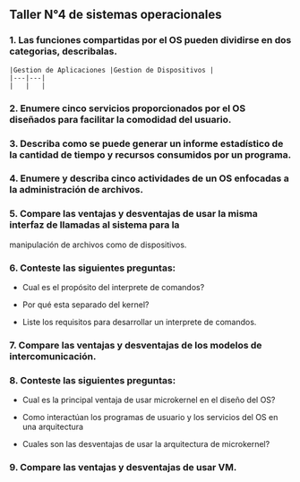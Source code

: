 ## Taller N°4 de sistemas operacionales

### 1. Las funciones compartidas por el OS pueden dividirse en dos categorias, describalas.
```
|Gestion de Aplicaciones |Gestion de Dispositivos |
|---|---|
|   |   |
```
### 2. Enumere cinco servicios proporcionados por el OS diseñados para facilitar la comodidad del usuario.


### 3. Describa como se puede generar un informe estadístico de la cantidad de tiempo y recursos   consumidos por un programa.


### 4. Enumere y describa cinco actividades de un OS enfocadas a la administración de archivos.


### 5. Compare las ventajas y desventajas de usar la misma interfaz de llamadas al sistema para la
manipulación de archivos como de dispositivos.


### 6. Conteste las siguientes preguntas:

* Cual es el propósito del interprete de comandos?


* Por qué esta separado del kernel?


* Liste los requisitos para desarrollar un interprete de comandos.

### 7. Compare las ventajas y desventajas de los modelos de intercomunicación.


### 8. Conteste las siguientes preguntas:

* Cual es la principal ventaja de usar microkernel en el diseño del OS?

* Como interactúan los programas de usuario y los servicios del OS en una arquitectura

* Cuales son las desventajas de usar la arquitectura de microkernel?

### 9. Compare las ventajas y desventajas de usar VM.



